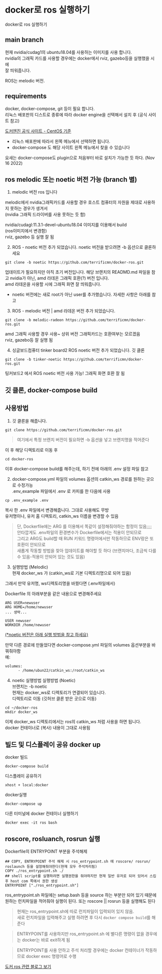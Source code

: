 # docker로 ros 실행하기
docker로 ros 실행하기

## main branch
현재 nvidia/cudag1의 ubuntu18.04를 사용하는 이미지를 사용 합니다.   
nvidia의 그래픽 카드를 사용할 경우에는 docker에서 rviz, gazebo등을 실행했을 시에  
잘 띄워줍니다. 

ROS는 melodic 버전. 

## requirements 
docker, docker-compose, git 등이 필요 합니다.    
리눅스 배포판의 디스트로 종류에 따라 docker engine을 선택해서 설치 후 (공식 사이트 참고)  

[도커엔진 공식 사이트 - CentOS 기준](https://docs.docker.com/engine/install/centos/)  
- 리눅스 배포판에 따라서 왼쪽 메뉴에서 선택하면 됩니다.  
- docker-compose 도 해당 사이트 왼쪽 메뉴에서 찾을 수 있습니다

요새는 docker-compose도 plugin으로 처음부터 바로 설치가 가능한 듯 하다. (Nov 16 2022)

## ros melodic 또는 noetic 버전 가능 (branch 별)
1. melodic 버전 ros 입니다

melodic에서 nvidia그래픽카드를 사용할 경우 호스트 컴퓨터의 자원을 제대로 사용하지 못하는 경우가 생겨서  
(nvidia 그래픽 드라이버를 사용 못하는 듯 함)   

nvidia/cudagl:11.3.1-devel-ubuntu18.04 이미지를 이용해서 build   
(ros이미지에서 변경함)  
rviz, gazebo 등 실행 잘 됨

2. ROS - noetic 버전 추가 되었습니다. noetic 버전을 받으려면 -b 옵션으로 클론하세요 
```
git clone -b noetic https://github.com/terrificmn/docker-ros.git
```
업데이트가 필요하지만 아직 초기 버전입니다. 해당 브랜치의 READMD.md 파일을 참고
nvidia가 아닌, amd 라데온 그래픽 호환(?) 버전 입니다.  
amd 라데온을 사용할 시에 그래픽 화면 잘 띄워줍니다.   
- noetic 버전에는 새로 root가 아닌 user를 추가했습니다. 자세한 사항은 아래를 참고


3. ROS - melodic 버전 | amd 라데온 버전 추가 되었습니다. 
```
git clone -b melodic-radeon https://github.com/terrificmn/docker-ros.git
```
amd 그래픽 사용할 경우 사용~   상위 버전 그래픽카드는 호환여부는 모르겠음  
rviz, gazebo등 잘 실행 됨   

4. 싱글보드컴퓨터 tinker board2 ROS noetic 버전 추가 되었습니다.
깃 클론
```
git clone -b tinker-noetic https://github.com/terrificmn/docker-ros.git
```

팅커보드2 에서 ROS noetic 버전 사용 가능!  그래픽 화면 호환 잘 됨



## 깃 클론, docker-compose build

## 사용방법
1. 깃 클론을 해줍니다.
```
git clone https://github.com/terrificmn/docker-ros.git
```

> 여기에서 특정 브랜치 버전이 필요하면 -b 옵션을 넣고 브랜치명을 적어준다

이 후 해당 디렉토리로 이동 후   
```
cd docker-ros
```
이후 docker-compose build를 해주는데, 하기 전에 아래의 .env 설정 파일 참고  

2. docker-compose.yml 파일의 volumes 옵션의 catkin_ws 경로를 원하는 곳으로 수정가능  
.env_example 파일에서 .env 로 카피를 한 다음에 사용  
```
cp .env_example .env
```
복사 한 .env 파일에서 변경해줍니다. 그대로 사용해도 무방  
유저명이나, 유저 홈 디렉토리, catkin_ws 이름을 변경할 수 있음  

> 단, Dockerfile에는 ARG 를 이용해서 똑같이 설정해줘야하는 함정이 있음;;;;   
안타깝게도 .env파일의 환경변수가 Dockerfile에서는 적용이 안되므로   
그리고 ARG도 build할 때 RUN 키워드 명령어에서만 작동하므로 ENV랑은 또 호환이 안되므로    
새롭게 작동할 방법을 찾아 업데이트를 해야할 듯 하다
(브랜치마다, 조금씩 다를 수 있음-적용이 안되어 있는 것도 있음)

3. 실행방법 (Melodic)  
현재 docker_ws 가 (catkin_ws로 기본 디렉토리명으로 되어 있음)   

그래서 만약 유저명, ws디렉토리명을 바꿨다면 (.env파일에서)

Dockerfile 의 아래부분을 같은 내용으로 변경해주세요   
``` 
ARG USER=newuser
ARG HOME=/home/newuser
... 생략...

USER newuser
WORKDIR /home/newuser
```

[(*noetic 버전은 아래 실행 방법을 참고 하세요)](#noetic-실행방법)

만약 다른 경로에 만들었다면 docker-compose.yml 파일의 volumes 옵션부분을 바꿔줘야함  
예:
```xml
volumes:
      - /home/ubun22/catkin_ws:/root/catkin_ws 
```

4. noetic 실행방법
실행방법 (Noetic)   
브랜치는 -b noetic   
현재는 docker_ws로 디렉토리가 연결되어 있습니다.   
디렉토리로 이동 (깃허브 클론 받은 곳으로 이동)
```
cd ~/docker-ros
mkdir docker_ws
```
이제 docker_ws 디렉토리에서는 ros의 catkin_ws 처럼 사용을 하면 됩니다.  
docker 컨테이너로 (복사) 내용이 그대로 사용됨  


## 빌드 및 디스플레이 공유 docker up
docker 빌드
```
docker-compose build
```

디스플레이 공유하기
```
xhost + local:docker
```

docker실행
```
docker-compose up
```

다른 터미널에 docker 컨테이너 실행하기
```
docker exec -it ros bash
```

## roscore, rosluanch, rosrun 실행
Dockerfile의 ENTRYPOINT 부분을 주석해제
```
## COPY, ENTRYPOINT 주석 해제 시 ros_entrypoint.sh 에 roscore/ rosrun/ roslaunch 등을 설정해줘야한다(현재 모두 주석처리됨)
COPY ./ros_entrypoint.sh ./
## shell script를 실행하려면 실행권한을 줘야하지만 현재 일반 유저로 되어 있어서 스킵 후 host com 쪽에서 권한 생성
ENTRYPOINT ["./ros_entrypoint.sh"]  
```

ros_entrypoint.sh 파일에는 setup.bash 등을 source 하는 부분만 되어 있기 때문에  
원하는 런치파일을 적어줘야 실행이 된다. 또는 roscore || rosrun 등을 실행해도 된다 

> 현재는 ros_entrypoint.sh에 따로 런치파일이 입력되어 있지 않음.   
새로 런치파일을 입력해주고 실행 하려면 후 다시 `docker compose build`를 해준다   

> ENTRYPOINT를 사용하지만 ros_entrypoint.sh 에 별다른 명령이 없을 경우에는 docker는 바로 exit하게 됨

> ENTRYPOINT를 사용 안하고 주석 처리할 경우에는 docker 컨테이너가 작동하므로 docker exec 명령어로 수행


[도커 ros 관련 블로그 보기](http://54.180.113.157/tag/docker%20ros%20%ED%8A%9C%ED%86%A0%EB%A6%AC%EC%96%BC)

